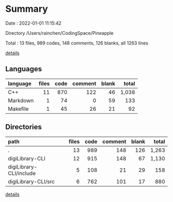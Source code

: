 # Summary

Date : 2022-01-01 11:15:42

Directory /Users/rainchen/CodingSpace/Pineapple

Total : 13 files,  989 codes, 148 comments, 126 blanks, all 1263 lines

[details](details.md)

## Languages
| language | files | code | comment | blank | total |
| :--- | ---: | ---: | ---: | ---: | ---: |
| C++ | 11 | 870 | 122 | 46 | 1,038 |
| Markdown | 1 | 74 | 0 | 59 | 133 |
| Makefile | 1 | 45 | 26 | 21 | 92 |

## Directories
| path | files | code | comment | blank | total |
| :--- | ---: | ---: | ---: | ---: | ---: |
| . | 13 | 989 | 148 | 126 | 1,263 |
| digiLibrary-CLI | 12 | 915 | 148 | 67 | 1,130 |
| digiLibrary-CLI/include | 5 | 108 | 21 | 29 | 158 |
| digiLibrary-CLI/src | 6 | 762 | 101 | 17 | 880 |

[details](details.md)